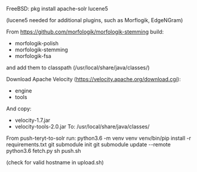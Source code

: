 FreeBSD:
pkg install apache-solr lucene5

(lucene5 needed for additional plugins, such as Morflogik, EdgeNGram)

From https://github.com/morfologik/morfologik-stemming build:
* morfologik-polish 
* morfologik-stemming
* morfologik-fsa

and add them to classpath (/usr/local/share/java/classes/)

Download Apache Velocity (https://velocity.apache.org/download.cgi):
* engine
* tools

And copy:
* velocity-1.7.jar
* velocity-tools-2.0.jar
To: /usr/local/share/java/classes/

From push-teryt-to-solr run:
python3.6 -m venv venv
venv/bin/pip install -r requirements.txt
git submodule init
git submodule update --remote
python3.6 fetch.py
sh push.sh

(check for valid hostname in upload.sh)
